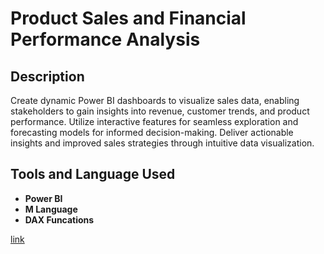 <h1>Product Sales and Financial Performance Analysis</h1>

<h2>Description</h2>
Create dynamic Power BI dashboards to visualize sales data, enabling stakeholders to gain insights into revenue, customer trends, and product performance. Utilize interactive features for seamless exploration and forecasting models for informed decision-making. Deliver actionable insights and improved sales strategies through intuitive data visualization.
<br />


<h2>Tools and Language Used</h2>

- <b>Power BI</b> 
- <b>M Language</b>
- <b>DAX Funcations</b>

[link](https://github.com/amoljain2k/Product-Sales-and-Financial-Performance-Analysis-using-PowerBi/blob/main/Report1View.pdf)


